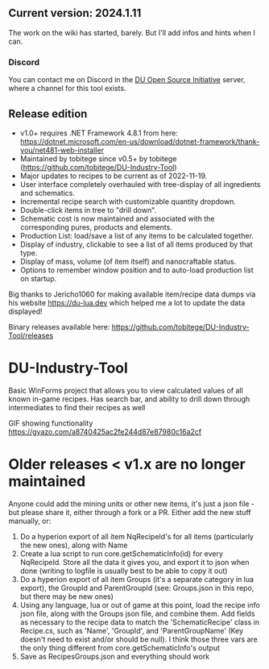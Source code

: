 ## Current version: 2024.1.11

The work on the wiki has started, barely. But I'll add infos and hints when I can.

### Discord

You can contact me on Discord in the [DU Open Source Initiative](https://discord.gg/gkn8ScASNy) server, where a channel for this tool exists.

## Release edition

- v1.0+ requires .NET Framework 4.8.1 from here: https://dotnet.microsoft.com/en-us/download/dotnet-framework/thank-you/net481-web-installer
- Maintained by tobitege since v0.5+ by tobitege (https://github.com/tobitege/DU-Industry-Tool)
- Major updates to recipes to be current as of 2022-11-19.
- User interface completely overhauled with tree-display of all ingredients and schematics.
- Incremental recipe search with customizable quantity dropdown.
- Double-click items in tree to "drill down".
- Schematic cost is now maintained and associated with the corresponding pures, products and elements.
- Production List: load/save a list of any items to be calculated together.
- Display of industry, clickable to see a list of all items produced by that type.
- Display of mass, volume (of item itself) and nanocraftable status.
- Options to remember window position and to auto-load production list on startup.

Big thanks to Jericho1060 for making available item/recipe data dumps via
his website https://du-lua.dev which helped me a lot to update the data displayed!

Binary releases available here:
https://github.com/tobitege/DU-Industry-Tool/releases

# DU-Industry-Tool

Basic WinForms project that allows you to view calculated values of all known in-game recipes. Has search bar, and ability to drill down through intermediates to find their recipes as well

GIF showing functionality
https://gyazo.com/a8740425ac2fe244d87e87980c16a2cf

# Older releases < v1.x are no longer maintained

Anyone could add the mining units or other new items, it's just a json file - but please share it, either through a fork or a PR.  Either add the new stuff manually, or:

1. Do a hyperion export of all item NqRecipeId's for all items (particularly the new ones), along with Name
2. Create a lua script to run core.getSchematicInfo(id) for every NqRecipeId.  Store all the data it gives you, and export it to json when done (writing to logfile is usually best to be able to copy it out)
3. Do a hyperion export of all item Groups (it's a separate category in lua export), the GroupId and ParentGroupId (see: Groups.json in this repo, but there may be new ones)
4. Using any language, lua or out of game at this point, load the recipe info json file, along with the Groups json file, and combine them.  Add fields as necessary to the recipe data to match the 'SchematicRecipe' class in Recipe.cs, such as 'Name', 'GroupId', and 'ParentGroupName' (Key doesn't need to exist and/or should be null).  I think those three vars are the only thing different from core.getSchematicInfo's output
5. Save as RecipesGroups.json and everything should work
